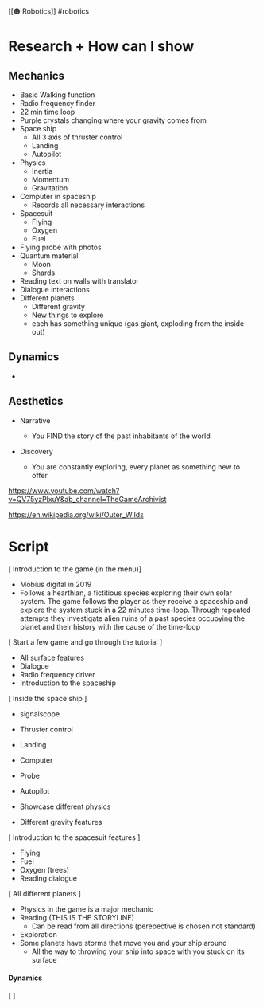 [[🟠 Robotics]] #robotics 

# Research + How can I show

## Mechanics 
- Basic Walking function 
- Radio frequency finder 
- 22 min time loop 
- Purple crystals changing where your gravity comes from 
- Space ship 
	- All 3 axis of thruster control 
	- Landing 
	- Autopilot
- Physics 
	- Inertia 
	- Momentum 
	- Gravitation
- Computer in spaceship 
	- Records all necessary interactions
- Spacesuit 
	- Flying 
	- Oxygen 
	- Fuel 
- Flying probe with photos 
- Quantum material 
	- Moon 
	- Shards
- Reading text on walls with translator 
- Dialogue interactions 
- Different planets 
	- Different gravity 
	- New things to explore 
	- each has something unique (gas giant, exploding from the inside out)

## Dynamics
- 

## Aesthetics 
- Narrative 
	- You FIND the story of the past inhabitants of the world

- Discovery 
	- You are constantly exploring, every planet as something new to offer. 

https://www.youtube.com/watch?v=QV75yzPlxuY&ab_channel=TheGameArchivist 

https://en.wikipedia.org/wiki/Outer_Wilds
# Script 

[ Introduction to the game (in the menu)]

- Mobius digital in 2019 
- Follows a hearthian, a fictitious species exploring their own solar system. The game follows the player as they receive a spaceship and explore the system stuck in a 22 minutes time-loop. Through repeated attempts they investigate alien ruins of a past species occupying the planet and their history with the cause of the time-loop

[ Start a few game and go through the tutorial ]

- All surface features 
- Dialogue 
- Radio frequency driver
- Introduction to the spaceship 

[ Inside the space ship ] 

- signalscope
- Thruster control 
- Landing 
- Computer
- Probe
- Autopilot

- Showcase different physics 
- Different gravity features

[ Introduction to the spacesuit features ]

- Flying 
- Fuel 
- Oxygen (trees)
- Reading dialogue 

[ All different planets ]

- Physics in the game is a major mechanic 
- Reading (THIS IS THE STORYLINE)
	- Can be read from all directions (perepective is chosen not standard)
- Exploration 
- Some planets have storms that move you and your ship around 
	- All the way to throwing your ship into space with you stuck on its surface 

#### Dynamics 

[ ]

